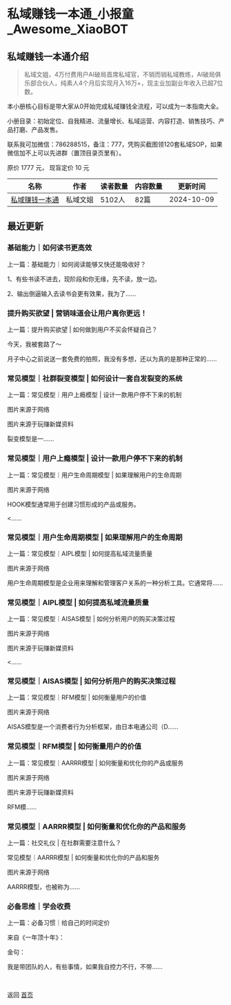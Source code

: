 # 私域赚钱一本通_小报童_Awesome_XiaoBOT

## 私域赚钱一本通介绍
> 私域文姐，4万付费用户AI破局首席私域官，不销而销私域教练，AI破局俱乐部合伙人，纯素人4个月后实现月入16万+，现主业加副业年收入已超7位数。    
    
本小册核心目标是带大家从0开始完成私域赚钱全流程，可以成为一本指南大全。    
    
小册目录：初始定位、自我精进、流量增长、私域运营、内容打造、销售技巧、产品打磨、产品发售。    
    
联系我可加微信：786288515，备注：777，凭购买截图领120套私域SOP，如果微信加不上可以先进群（置顶目录页里有）。    
    
原价 1777 元， 现盲定价 10 元  
  


|名称|作者|读者数量|内容数量|更新时间|
|---|---|---|---|---|
|[私域赚钱一本通](https://xiaobot.net/p/kevin888?refer=0b133df9-27dc-423b-8101-639049001c13)|私域文姐|5102人|82篇|2024-10-09|

## 最近更新
### 基础能力｜如何读书更高效

上一篇：基础能力｜如何阅读能够又快还能吸收好？

1、有些书读不进去，现阶段和你无缘，先不读，放一边。

2、输出倒逼输入去读书会更有效果，我为了......

### 提升购买欲望 | 营销味道会让用户离你更远！

上一篇：提升购买欲望 | 如何做到用户不买会怀疑自己？

今天，我被套路了～

月子中心之前说送一套免费的拍照，我没有多想，还以为真的是那种正常的......

### 常见模型｜社群裂变模型 | 如何设计一套自发裂变的系统

上一篇：常见模型｜用户上瘾模型 | 设计一款用户停不下来的机制

图片来源于网络

图片来源于玩赚新媒资料

裂变模型是一......

### 常见模型｜用户上瘾模型 | 设计一款用户停不下来的机制

上一篇：常见模型｜用户生命周期模型 | 如果理解用户的生命周期

图片来源于网络

HOOK模型通常用于创建习惯形成的产品或服务。

<......

### 常见模型｜用户生命周期模型 | 如果理解用户的生命周期

上一篇：常见模型｜AIPL模型 | 如何提高私域流量质量

图片来源于网络

用户生命周期模型是企业用来理解和管理客户关系的一种分析工具。它通常将......

### 常见模型｜AIPL模型 | 如何提高私域流量质量

上一篇：常见模型｜AISAS模型 | 如何分析用户的购买决策过程

图片来源于网络

图片来源于玩赚新媒资料

<......

### 常见模型｜AISAS模型 | 如何分析用户的购买决策过程

上一篇：常见模型｜RFM模型 | 如何衡量用户的价值

图片来源于网络

AISAS模型是一个消费者行为分析框架，由日本电通公司（D......

### 常见模型｜RFM模型 | 如何衡量用户的价值

上一篇：常见模型｜AARRR模型 | 如何衡量和优化你的产品或服务

图片来源于网络

图片来源于玩赚新媒资料

RFM模......

### 常见模型｜AARRR模型 | 如何衡量和优化你的产品和服务

上一篇：社交礼仪 | 在社群需要注意什么？

常见模型｜AARRR模型 | 如何衡量和优化你的产品和服务

图片来源于网络

AARRR模型，也被称为......

### 必备思维｜学会收费

上一篇：必备习惯｜给自己的时间定价

来自《一年顶十年》：

金句：

我是带团队的人，有些事情，如果我自控力不行，不带......


<a href="https://github.com/Reno9527/awesome-xiaobot" style="color: white; text-decoration: none;">awesome-xiaobot</a>

返回 [首页](../README.md)
